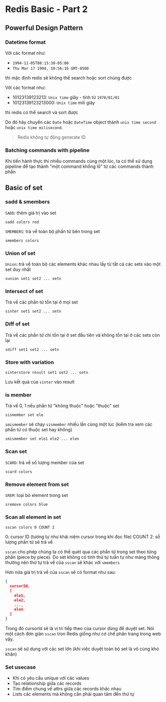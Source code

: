 # Redis Basic - Part 2

## Powerful Design Pattern

### Datetime format

Với các format như:

- `1994-11-05T08:15:30-05:00`
- `Thu Mar 17 1994, 10:56:16 GMT-0500`

thì mặc định redis sẽ không thể search hoặc sort chúng được

Với các format như:

- 10123139123213: `Unix time` giây - tính từ `1970/01/01`
- 10123139123213000: `Unix time` mili giây

thì redis có thể search và sort được

Do đó hãy chuyển các `Date` hoặc `DateTime` object thành `unix time second` hoặc `unix time milisecond`.

> Redis không tự động generate ID

### Batching commands with pipeline

Khi tiến hành thực thi nhiều commands cùng một lúc, ta có thể sử dụng pipeline để tạo thành "một command khổng lồ" từ các commands thành phần

## Basic of set

### sadd & smembers

`SADD`: thêm giá trị vào set

```shell
sadd colors red
```

`SMEMBERS`: trả về toàn bộ phần tử bên trong set

```shell
smembers colors
```

### Union of set

`Union`: trả về toàn bộ các elements khác nhau lấy từ tất cả các sets vào một set duy nhất

```shell
sunion set1 set2 ... setn
```

### Intersect of set

Trả về các phần tử tồn tại ở mọi set

```shell
sinter set1 set2 ... setn
```

### Diff of set

Trả về các phần tử chỉ tồn tại ở set đầu tiên và không tồn tại ở các sets còn lại

```shell
sdiff set1 set2 ... setn
```

### Store with variation

```shell
sinterstore result set1 set2 ... setn
```

Lưu kết quả của `sinter` vào result

### is member

Trả về 0, 1 nếu phần tử "không thuộc" hoặc "thuộc" set

```shell
sismember set ele
```

`smismember` sẽ chạy `sismember` nhiều lần cùng một lúc (kiểm tra xem các phần tử có thuộc set hay không)

```shell
smismember set ele1 ele2 ... elen
```

### Scan set

`SCARD`: trả về số lượng member của set

```shell
scard colors
```

### Remove element from set

`SREM`: loại bỏ element trong set

```shell
sremove colors blue
```

### Scan all element in set

```shell
sscan colors 0 COUNT 2
```

0: cursor ID (tương tự như khái niệm cursor trong khi đọc file)
COUNT 2: số lượng phần tử sẽ trả về

`sscan` cho phép chúng ta có thể quét qua các phần tử trong set theo từng phần (piece by piece). Do set không có tính thứ tự tuần tự như mảng thông thường nên thứ tự trả về của `sscan` sẽ khác với `smembers`

Hơn nữa giá trị trả về của `sscan` sẽ có format như sau:

```json
{
  cursorId,
  [
    ele1,
    ele2,
    ...,
    elen
  ]
}
```

Trong đó cursorId sẽ là vị trí tiếp theo của cursor dùng để duyệt set. Nói một cách đơn giản `sscan` tron Redis giống như cơ chế phân trang trong web vậy.

`sscan` sẽ sử dụng với các set lớn (khi việc duyệt toàn bộ set là vô cùng khó khăn)

### Set usecase

- Khi có yêu cầu unique với các values
- Tạo relationship giữa các records
- Tìm điểm chung về attrs giữa các records khác nhau
- Lists các elements mà không cần phải quan tâm đến thứ tự
